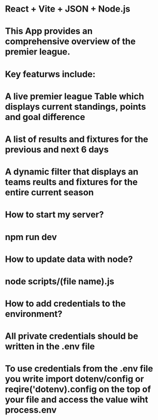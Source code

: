 # React + Vite + JSON + Node.js

# This App provides an comprehensive overview of the premier league.

# Key featurws include:

# A live premier league Table which displays current standings, points and goal difference

# A list of results and fixtures for the previous and next 6 days

# A dynamic filter that displays an teams reults and fixtures for the entire current season

# How to start my server?

# npm run dev

# How to update data with node?

# node scripts/(file name).js

# How to add credentials to the environment?

# All private credentials should be written in the .env file

# To use credentials from the .env file you write import dotenv/config or reqire('dotenv).config on the top of your file and access the value wiht process.env
